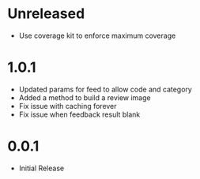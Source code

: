 # Unreleased #

* Use coverage kit to enforce maximum coverage

# 1.0.1 #

* Updated params for feed to allow code and category
* Added a method to build a review image
* Fix issue with caching forever
* Fix issue when feedback result blank

# 0.0.1 #

* Initial Release
